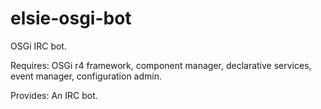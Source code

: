 elsie-osgi-bot
==============

OSGi IRC bot.

Requires:
OSGi r4 framework, component manager, declarative services, event manager, configuration admin.

Provides:
An IRC bot.

